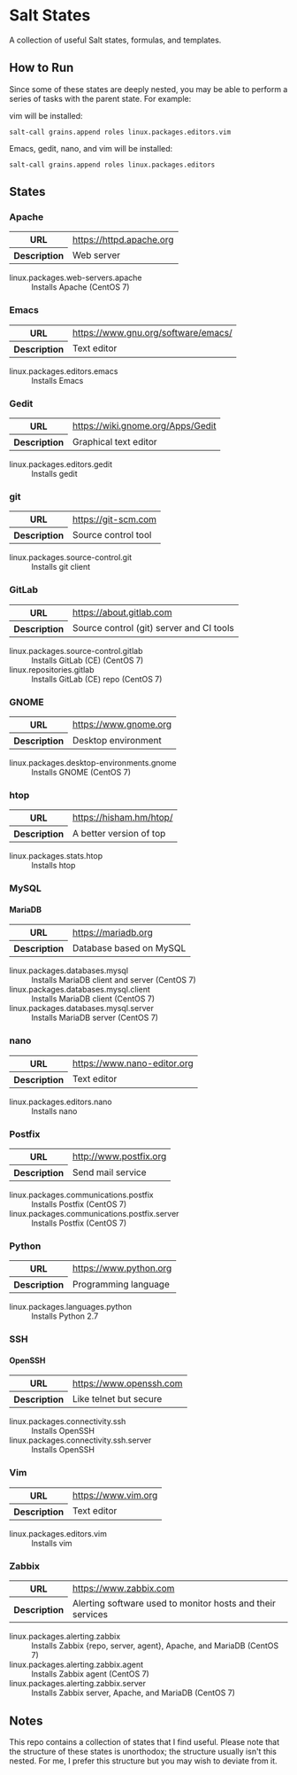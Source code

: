 # Salt States
A collection of useful Salt states, formulas, and templates.

## How to Run
Since some of these states are deeply nested, you may be able to perform a series of tasks with the parent state.  For example:

vim will be installed:
```
salt-call grains.append roles linux.packages.editors.vim
```

Emacs, gedit, nano, and vim will be installed:
```
salt-call grains.append roles linux.packages.editors
```

## States
### Apache
<table>
    <tr>
        <th>URL</th>
        <td>
            <a href='https://httpd.apache.org'>https://httpd.apache.org</a>
        </td>
    </tr>
    <tr>
        <th>Description</th>
        <td>Web server</td>
    </tr>
</table>
<dl>
  <dt>linux.packages.web-servers.apache</dt>
  <dd>Installs Apache (CentOS 7)</dd>
</dl>

### Emacs
<table>
    <tr>
        <th>URL</th>
        <td>
            <a href='https://www.gnu.org/software/emacs/'>https://www.gnu.org/software/emacs/</a>
        </td>
    </tr>
    <tr>
        <th>Description</th>
        <td>Text editor</td>
    </tr>
</table>
<dl>
  <dt>linux.packages.editors.emacs</dt>
  <dd>Installs Emacs</dd>
</dl>

### Gedit
<table>
    <tr>
        <th>URL</th>
        <td>
            <a href='https://wiki.gnome.org/Apps/Gedit'>https://wiki.gnome.org/Apps/Gedit</a>
        </td>
    </tr>
    <tr>
        <th>Description</th>
        <td>Graphical text editor</td>
    </tr>
</table>
<dl>
  <dt>linux.packages.editors.gedit</dt>
  <dd>Installs gedit</dd>
</dl>

### git
<table>
    <tr>
        <th>URL</th>
        <td>
            <a href='https://git-scm.com'>https://git-scm.com</a>
        </td>
    </tr>
    <tr>
        <th>Description</th>
        <td>Source control tool</td>
    </tr>
</table>
<dl>
  <dt>linux.packages.source-control.git</dt>
  <dd>Installs git client</dd>
</dl>

### GitLab
<table>
    <tr>
        <th>URL</th>
        <td>
            <a href='https://about.gitlab.com'>https://about.gitlab.com</a>
        </td>
    </tr>
    <tr>
        <th>Description</th>
        <td>Source control (git) server and CI tools</td>
    </tr>
</table>
<dl>
  <dt>linux.packages.source-control.gitlab</dt>
  <dd>Installs GitLab (CE) (CentOS 7)</dd>
  <dt>linux.repositories.gitlab</dt>
  <dd>Installs GitLab (CE) repo (CentOS 7)</dd>
</dl>

### GNOME
<table>
    <tr>
        <th>URL</th>
        <td>
            <a href='https://www.gnome.org'>https://www.gnome.org</a>
        </td>
    </tr>
    <tr>
        <th>Description</th>
        <td>Desktop environment</td>
    </tr>
</table>
<dl>
  <dt>linux.packages.desktop-environments.gnome</dt>
  <dd>Installs GNOME (CentOS 7)</dd>
</dl>

### htop
<table>
    <tr>
        <th>URL</th>
        <td>
            <a href='https://hisham.hm/htop/'>https://hisham.hm/htop/</a>
        </td>
    </tr>
    <tr>
        <th>Description</th>
        <td>A better version of top</td>
    </tr>
</table>
<dl>
  <dt>linux.packages.stats.htop</dt>
  <dd>Installs htop</dd>
</dl>

### MySQL
#### MariaDB
<table>
    <tr>
        <th>URL</th>
        <td>
            <a href='https://mariadb.org'>https://mariadb.org</a>
        </td>
    </tr>
    <tr>
        <th>Description</th>
        <td>Database based on MySQL</td>
    </tr>
</table>
<dl>
  <dt>linux.packages.databases.mysql</dt>
  <dd>Installs MariaDB client and server (CentOS 7)</dd>
  <dt>linux.packages.databases.mysql.client</dt>
  <dd>Installs MariaDB client (CentOS 7)</dd>
  <dt>linux.packages.databases.mysql.server</dt>
  <dd>Installs MariaDB server (CentOS 7)</dd>
</dl>

### nano
<table>
    <tr>
        <th>URL</th>
        <td>
            <a href='https://www.nano-editor.org'>https://www.nano-editor.org</a>
        </td>
    </tr>
    <tr>
        <th>Description</th>
        <td>Text editor</td>
    </tr>
</table>
<dl>
  <dt>linux.packages.editors.nano</dt>
  <dd>Installs nano</dd>
</dl>

### Postfix
<table>
    <tr>
        <th>URL</th>
        <td>
            <a href='http://www.postfix.org'>http://www.postfix.org</a>
        </td>
    </tr>
    <tr>
        <th>Description</th>
        <td>Send mail service</td>
    </tr>
</table>
<dl>
  <dt>linux.packages.communications.postfix</dt>
  <dd>Installs Postfix (CentOS 7)</dd>
  <dt>linux.packages.communications.postfix.server</dt>
  <dd>Installs Postfix (CentOS 7)</dd>
</dl>

### Python
<table>
    <tr>
        <th>URL</th>
        <td>
            <a href='https://www.python.org'>https://www.python.org</a>
        </td>
    </tr>
    <tr>
        <th>Description</th>
        <td>Programming language</td>
    </tr>
</table>
<dl>
  <dt>linux.packages.languages.python</dt>
  <dd>Installs Python 2.7</dd>
</dl>

### SSH
#### OpenSSH
<table>
    <tr>
        <th>URL</th>
        <td>
            <a href='https://www.openssh.com'>https://www.openssh.com</a>
        </td>
    </tr>
    <tr>
        <th>Description</th>
        <td>Like telnet but secure</td>
    </tr>
</table>
<dl>
  <dt>linux.packages.connectivity.ssh</dt>
  <dd>Installs OpenSSH</dd>
  <dt>linux.packages.connectivity.ssh.server</dt>
  <dd>Installs OpenSSH</dd>
</dl>

### Vim
<table>
    <tr>
        <th>URL</th>
        <td>
            <a href='https://www.vim.org'>https://www.vim.org</a>
        </td>
    </tr>
    <tr>
        <th>Description</th>
        <td>Text editor</td>
    </tr>
</table>
<dl>
  <dt>linux.packages.editors.vim</dt>
  <dd>Installs vim</dd>
</dl>

### Zabbix
<table>
    <tr>
        <th>URL</th>
        <td>
            <a href='https://www.zabbix.com'>https://www.zabbix.com</a>
        </td>
    </tr>
    <tr>
        <th>Description</th>
        <td>Alerting software used to monitor hosts and their services</td>
    </tr>
</table>
<dl>
  <dt>linux.packages.alerting.zabbix</dt>
  <dd>Installs Zabbix {repo, server, agent}, Apache, and MariaDB (CentOS 7)</dd>
  <dt>linux.packages.alerting.zabbix.agent</dt>
  <dd>Installs Zabbix agent (CentOS 7)</dd>
  <dt>linux.packages.alerting.zabbix.server</dt>
  <dd>Installs Zabbix server, Apache, and MariaDB (CentOS 7)</dd>
</dl>

## Notes
This repo contains a collection of states that I find useful.  Please note that the structure of these states is unorthodox; the structure usually isn't this nested.  For me, I prefer this structure but you may wish to deviate from it.

